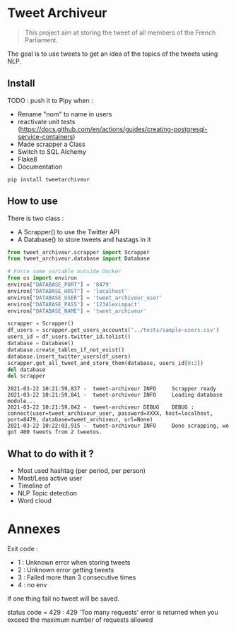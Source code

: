 # Tweet Archiveur
> This project aim at storing the tweet of all members of the French Parliament.


The goal is to use tweets to get an idea of the topics of the tweets using NLP.

## Install

TODO : push it to Pipy when :
- Rename "nom" to name in users
- reactivate unit tests (https://docs.github.com/en/actions/guides/creating-postgresql-service-containers)
- Made scrapper a Class
- Switch to SQL Alchemy
- Flake8
- Documentation

`pip install tweetarchiveur`

## How to use

There is two class :
- A Scrapper() to use the Twitter API
- A Database() to store tweets and hastags in it

```python
from tweet_archiveur.scrapper import Scrapper
from tweet_archiveur.database import Database

# Force some variable outside Docker
from os import environ
environ["DATABASE_PORT"] = '8479'
environ["DATABASE_HOST"] = 'localhost'
environ["DATABASE_USER"] = 'tweet_archiveur_user'
environ["DATABASE_PASS"] = '1234leximpact'
environ["DATABASE_NAME"] = 'tweet_archiveur'

scrapper = Scrapper()
df_users = scrapper.get_users_accounts('../tests/sample-users.csv')
users_id = df_users.twitter_id.tolist()
database = Database()
database.create_tables_if_not_exist()
database.insert_twitter_users(df_users)
scrapper.get_all_tweet_and_store_them(database, users_id[0:2])
del database
del scrapper
```

    2021-03-22 10:21:59,837 -  tweet-archiveur INFO     Scrapper ready
    2021-03-22 10:21:59,841 -  tweet-archiveur INFO     Loading database module...
    2021-03-22 10:21:59,842 -  tweet-archiveur DEBUG    DEBUG : connect(user=tweet_archiveur_user, password=XXXX, host=localhost, port=8479, database=tweet_archiveur, url=None)
    2021-03-22 10:22:03,915 -  tweet-archiveur INFO     Done scrapping, we got 400 tweets from 2 tweetos.


## What to do with it ?

- Most used hashtag (per period, per person)
- Most/Less active user
- Timeline of 
- NLP Topic detection
- Word cloud

# Annexes

Exit code :
- 1 : Unknown error when storing tweets
- 2 : Unknown error getting tweets
- 3 : Failed more than 3 consecutive times
- 4 : no env

If one thing fail no tweet will be saved.

status code = 429 : 429 'Too many requests' error is returned when you exceed the maximum number of requests allowed 
